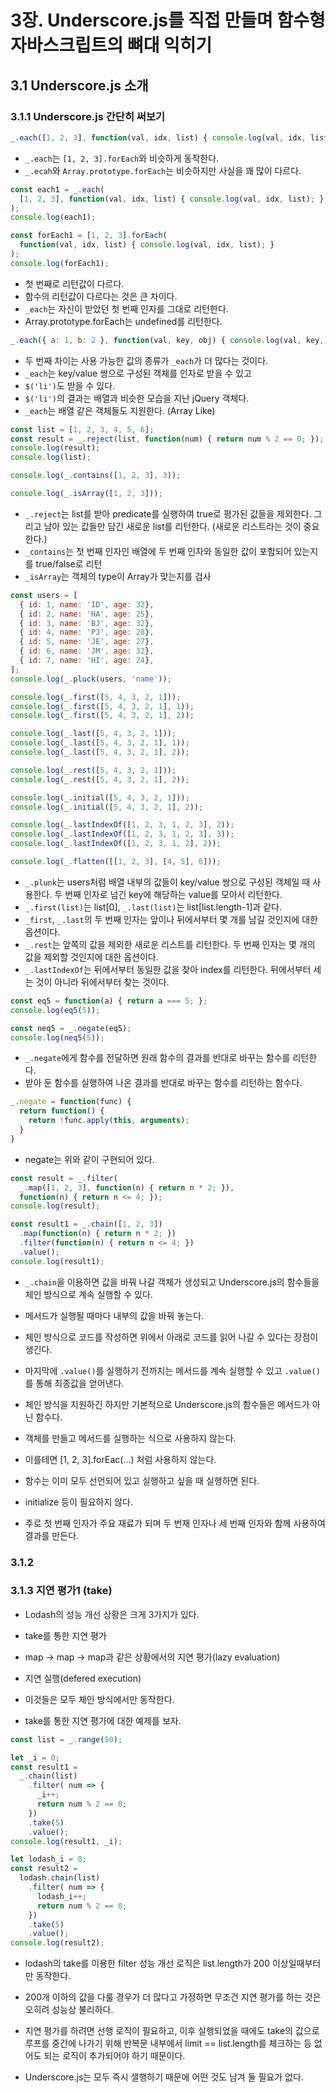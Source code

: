 # 3장. Underscore.js를 직접 만들며 함수형 자바스크립트의 뼈대 익히기

## 3.1 Underscore.js 소개

### 3.1.1 Underscore.js 간단히 써보기

```js
_.each([1, 2, 3], function(val, idx, list) { console.log(val, idx, list); });
```

* `_.each`는 `[1, 2, 3].forEach`와 비슷하게 동작한다.
* `_.ecah`와 `Array.prototype.forEach`는 비슷하지만 사실을 꽤 많이 다르다.

```js
const each1 = _.each(
  [1, 2, 3], function(val, idx, list) { console.log(val, idx, list); }
);
console.log(each1);

const forEach1 = [1, 2, 3].forEach(
  function(val, idx, list) { console.log(val, idx, list); }
);
console.log(forEach1);
```

* 첫 번째로 리턴값이 다르다.
* 함수의 리턴값이 다르다는 것은 큰 차이다.
* `_each`는 자신이 받았던 첫 번째 인자를 그대로 리턴한다.
* Array.prototype.forEach는 undefined를 리턴한다.

```js
_.each({ a: 1, b: 2 }, function(val, key, obj) { console.log(val, key, obj); });
```

* 두 번째 차이는 사용 가능한 값의 종류가 `_each`가 더 많다는 것이다.
* `_each`는 key/value 쌍으로 구성된 객체를 인자로 받을 수 있고
* `$('li')`도 받을 수 있다.
* `$('li')`의 결과는 배열과 비슷한 모습을 지난 jQuery 객체다.
* `_each`는 배열 같은 객체들도 지원한다. (Array Like)

```js
const list = [1, 2, 3, 4, 5, 6];
const result = _.reject(list, function(num) { return num % 2 == 0; });
console.log(result);
console.log(list);

console.log(_.contains([1, 2, 3], 3));

console.log(_.isArray([1, 2, 3]));
```

* `_.reject`는 list를 받아 predicate를 실행하여 true로 평가된 값들을 제외한다. 그리고 남아 있는 값들만 담긴 새로운 list를 리턴한다. (새로운 리스트라는 것이 중요한다.)
* `_contains`는 첫 번째 인자인 배열에 두 번째 인자와 동일한 값이 포함되어 있는지를 true/false로 리턴
* `_isArray`는 객체의 type이 Array가 맞는지를 검사

```js
const users = [
  { id: 1, name: 'ID', age: 32},
  { id: 2, name: 'HA', age: 25},
  { id: 3, name: 'BJ', age: 32},
  { id: 4, name: 'PJ', age: 28},
  { id: 5, name: 'JE', age: 27},
  { id: 6, name: 'JM', age: 32},
  { id: 7, name: 'HI', age: 24},
];
console.log(_.pluck(users, 'name'));

console.log(_.first([5, 4, 3, 2, 1]));
console.log(_.first([5, 4, 3, 2, 1], 1));
console.log(_.first([5, 4, 3, 2, 1], 2));

console.log(_.last([5, 4, 3, 2, 1]));
console.log(_.last([5, 4, 3, 2, 1], 1));
console.log(_.last([5, 4, 3, 2, 1], 2));

console.log(_.rest([5, 4, 3, 2, 1]));
console.log(_.rest([5, 4, 3, 2, 1], 2));

console.log(_.initial([5, 4, 3, 2, 1]));
console.log(_.initial([5, 4, 3, 2, 1], 2));

console.log(_.lastIndexOf([1, 2, 3, 1, 2, 3], 2));
console.log(_.lastIndexOf([1, 2, 3, 1, 2, 3], 3));
console.log(_.lastIndexOf([1, 2, 3, 1, 2], 2));

console.log(_.flatten([[1, 2, 3], [4, 5], 6]));
```

* `_.plunk`는 users처럼 배열 내부의 값들이 key/value 쌍으로 구성된 객체일 때 사용한다. 두 번째 인자로 넘긴 key에 해당하는 value를 모아서 리턴한다.
* `_.first(list)`는 list[0], `_.last(list)`는 list[list.length-1]과 같다.
* `_first`, `_.last`의 두 번째 인자는 앞이나 뒤에서부터 몇 개를 남길 것인지에 대한 옵션이다.
* `_.rest`는 앞쪽의 값을 제외한 새로운 리스트를 리턴한다. 두 번째 인자는 몇 개의 값을 제외할 것인지에 대한 옵션이다.
* `_.lastIndexOf`는 뒤에서부터 동일한 값을 찾아 index를 리턴한다. 뒤에서부터 세는 것이 아니라 뒤에서부터 찾는 것이다.

```js
const eq5 = function(a) { return a === 5; };
console.log(eq5(5));

const neq5 = _.negate(eq5);
console.log(neq5(5));
```

* `_.negate`에게 함수를 전달하면 원래 함수의 결과를 반대로 바꾸는 함수를 리턴한다.
* 받아 둔 함수를 실행하여 나온 결과를 반대로 바꾸는 함수를 리턴하는 함수다.

```js
_.negate = function(func) {
  return function() {
    return !func.apply(this, arguments);
  }
}
```

* negate는 위와 같이 구현되어 있다.

```js
const result = _.filter(
  _.map([1, 2, 3], function(n) { return n * 2; }),
  function(n) { return n <= 4; });
console.log(result);

const result1 = _.chain([1, 2, 3])
  .map(function(n) { return n * 2; })
  .filter(function(n) { return n <= 4; })
  .value();
console.log(result1);
```

* `_.chain`을 이용하면 값을 바꿔 나갈 객체가 생성되고 Underscore.js의 함수들을 체인 방식으로 계속 실행할 수 있다.
* 메서드가 실행될 때마다 내부의 값을 바꿔 놓는다.
* 체인 방식으로 코드를 작성하면 위에서 아래로 코드를 읽어 나갈 수 있다는 장점이 생긴다.
* 마지막에 `.value()`를 실행하기 전까지는 메서드를 계속 실행할 수 있고 `.value()`를 통해 최종값을 얻어낸다.

* 체인 방식을 지원하긴 하지만 기본적으로 Underscore.js의 함수들은 메서드가 아닌 함수다.
* 객체를 만들고 메서드를 실행하는 식으로 사용하지 않는다.
* 이를테면 [1, 2, 3].forEac(...) 처럼 사용하지 않는다.
* 함수는 이미 모두 선언되어 있고 실행하고 싶을 때 실행하면 된다.
* initialize 등이 필요하지 않다.
* 주로 첫 번째 인자가 주요 재료가 되며 두 번재 인자나 세 번째 인자와 함께 사용하여 결과를 만든다.

### 3.1.2

### 3.1.3 지연 평가1 (take)

* Lodash의 성능 개선 상황은 크게 3가지가 있다.
* take를 통한 지연 평가
* map -> map -> map과 같은 상황에서의 지연 평가(lazy evaluation)
* 지연 실행(defered execution)
* 이것들은 모두 체인 방식에서만 동작한다.

* take를 통한 지연 평가에 대한 예제를 보자.

```js
const list = _.range(50);

let _i = 0;
const result1 =
  _.chain(list)
    .filter( num => {
      _i++;
      return num % 2 == 0;
    })
    .take(5)
    .value();
console.log(result1, _i);

let lodash_i = 0;
const result2 =
  lodash.chain(list)
    .filter( num => {
      lodash_i++;
      return num % 2 == 0;
    })
    .take(5)
    .value();
console.log(result2);
```

* lodash의 take를 이용한 filter 성능 개선 로직은 list.length가 200 이상일때부터만 동작한다.
* 200개 이하의 값을 다룰 경우가 더 많다고 가정하면 무조건 지연 평가를 하는 것은 오히려 성능상 불리하다.
* 지연 평가를 하려면 선행 로직이 필요하고, 이후 실행되었을 때에도 take의 값으로 루프를 중간에 나가기 위해 반복문 내부에서 limit == list.length를 체크하는 등 없어도 되는 로직이 추가되어야 하기 때문이다.

* Underscore.js는 모두 즉시 샐행하기 때문에 어떤 것도 남겨 둘 필요가 없다.